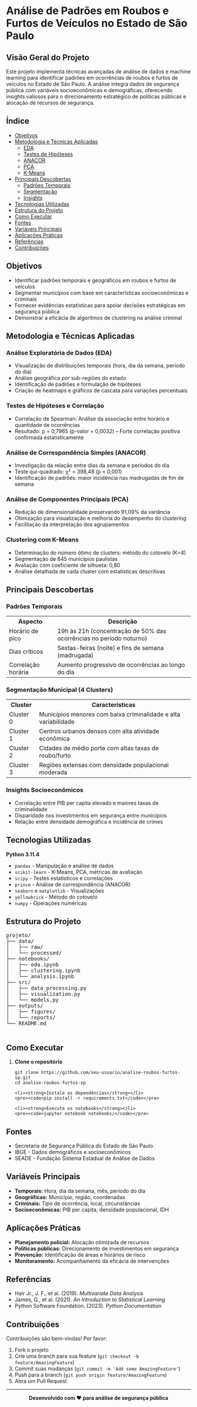 # Análise de Padrões em Roubos e Furtos de Veículos no Estado de São Paulo

<div id="visao-geral">
  <h2>Visão Geral do Projeto</h2>
  <p>Este projeto implementa técnicas avançadas de análise de dados e machine learning para identificar padrões em ocorrências de roubos e furtos de veículos no Estado de São Paulo. A análise integra dados de segurança pública com variáveis socioeconômicas e demográficas, oferecendo insights valiosos para o direcionamento estratégico de políticas públicas e alocação de recursos de segurança.</p>
</div>

<h2>Índice</h2>
<ul>
  <li><a href="#objetivos">Objetivos</a></li>
  <li><a href="#metodologia">Metodologia e Técnicas Aplicadas</a>
    <ul>
      <li><a href="#eda">EDA</a></li>
      <li><a href="#testes-hipoteses">Testes de Hipóteses</a></li>
      <li><a href="#anacor">ANACOR</a></li>
      <li><a href="#pca">PCA</a></li>
      <li><a href="#kmeans">K-Means</a></li>
    </ul>
  </li>
  <li><a href="#descobertas">Principais Descobertas</a>
    <ul>
      <li><a href="#temporais">Padrões Temporais</a></li>
      <li><a href="#segmentation">Segmentação</a></li>
      <li><a href="#insights-socioeconomicos">Insights</a></li>
    </ul>
  </li>
  <li><a href="#tecnologias">Tecnologias Utilizadas</a></li>
  <li><a href="#estrutura">Estrutura do Projeto</a></li>
  <li><a href="#como-executar">Como Executar</a></li>
  <li><a href="#fontes">Fontes</a></li>
  <li><a href="#variaveis">Variáveis Principais</a></li>
  <li><a href="#aplicacoes">Aplicações Práticas</a></li>
  <li><a href="#referencias">Referências</a></li>
  <li><a href="#contribuicoes">Contribuições</a></li>
</ul>

<div id="objetivos">
  <h2>Objetivos</h2>
  <ul>
    <li>Identificar padrões temporais e geográficos em roubos e furtos de veículos</li>
    <li>Segmentar municípios com base em características socioeconômicas e criminais</li>
    <li>Fornecer evidências estatísticas para apoiar decisões estratégicas em segurança pública</li>
    <li>Demonstrar a eficácia de algoritmos de clustering na análise criminal</li>
  </ul>
</div>

<div id="metodologia">
  <h2>Metodologia e Técnicas Aplicadas</h2>

  <div id="eda">
    <h3>Análise Exploratória de Dados (EDA)</h3>
    <ul>
      <li>Visualização de distribuições temporais (hora, dia da semana, período do dia)</li>
      <li>Análise geográfica por sub-regiões do estado</li>
      <li>Identificação de padrões e formulação de hipóteses</li>
      <li>Criação de heatmaps e gráficos de cascata para variações percentuais</li>
    </ul>
  </div>

  <div id="testes-hipoteses">
    <h3>Testes de Hipóteses e Correlação</h3>
    <ul>
      <li>Correlação de Spearman: Análise da associação entre horário e quantidade de ocorrências</li>
      <li>Resultado: ρ = 0,7965 (p-valor = 0,0032) – Forte correlação positiva confirmada estatisticamente</li>
    </ul>
  </div>

  <div id="anacor">
    <h3>Análise de Correspondência Simples (ANACOR)</h3>
    <ul>
      <li>Investigação da relação entre dias da semana e períodos do dia</li>
      <li>Teste qui-quadrado: χ² = 398,48 (p &lt; 0,001)</li>
      <li>Identificação de padrões: maior incidência nas madrugadas de fim de semana</li>
    </ul>
  </div>

  <div id="pca">
    <h3>Análise de Componentes Principais (PCA)</h3>
    <ul>
      <li>Redução de dimensionalidade preservando 91,09% da variância</li>
      <li>Otimização para visualização e melhoria do desempenho do clustering</li>
      <li>Facilitação da interpretação dos agrupamentos</li>
    </ul>
  </div>

  <div id="kmeans">
    <h3>Clustering com K-Means</h3>
    <ul>
      <li>Determinação do número ótimo de clusters: método do cotovelo (K=4)</li>
      <li>Segmentação de 645 municípios paulistas</li>
      <li>Avaliação com coeficiente de silhueta: 0,80</li>
      <li>Análise detalhada de cada cluster com estatísticas descritivas</li>
    </ul>
  </div>
</div>

<div id="descobertas">
  <h2>Principais Descobertas</h2>

  <div id="temporais">
    <h3>Padrões Temporais</h3>
    <table>
      <tr><th>Aspecto</th><th>Descrição</th></tr>
      <tr><td>Horário de pico</td><td>19h às 21h (concentração de 50% das ocorrências no período noturno)</td></tr>
      <tr><td>Dias críticos</td><td>Sextas-feiras (noite) e fins de semana (madrugada)</td></tr>
      <tr><td>Correlação horária</td><td>Aumento progressivo de ocorrências ao longo do dia</td></tr>
    </table>
  </div>

  <div id="segmentation">
    <h3>Segmentação Municipal (4 Clusters)</h3>
    <table>
      <tr><th>Cluster</th><th>Características</th></tr>
      <tr><td>Cluster 0</td><td>Municípios menores com baixa criminalidade e alta variabilidade</td></tr>
      <tr><td>Cluster 1</td><td>Centros urbanos densos com alta atividade econômica</td></tr>
      <tr><td>Cluster 2</td><td>Cidades de médio porte com altas taxas de roubo/furto</td></tr>
      <tr><td>Cluster 3</td><td>Regiões extensas com densidade populacional moderada</td></tr>
    </table>
  </div>

  <div id="insights-socioeconomicos">
    <h3>Insights Socioeconômicos</h3>
    <ul>
      <li>Correlação entre PIB per capita elevado e maiores taxas de criminalidade</li>
      <li>Disparidade nos investimentos em segurança entre municípios</li>
      <li>Relação entre densidade demográfica e incidência de crimes</li>
    </ul>
  </div>
</div>

<div id="tecnologias">
  <h2>Tecnologias Utilizadas</h2>
  <p><strong>Python 3.11.4</strong></p>
  <ul>
    <li><code>pandas</code> - Manipulação e análise de dados</li>
    <li><code>scikit-learn</code> - K-Means, PCA, métricas de avaliação</li>
    <li><code>scipy</code> - Testes estatísticos e correlações</li>
    <li><code>prince</code> - Análise de correspondência (ANACOR)</li>
    <li><code>seaborn</code> e <code>matplotlib</code> - Visualizações</li>
    <li><code>yellowbrick</code> - Método do cotovelo</li>
    <li><code>numpy</code> - Operações numéricas</li>
  </ul>
</div>

<div id="estrutura">
  <h2>Estrutura do Projeto</h2>
  <pre>
projeto/
├── data/
│   ├── raw/
│   └── processed/
├── notebooks/
│   ├── eda.ipynb
│   ├── clustering.ipynb
│   └── analysis.ipynb
├── src/
│   ├── data_processing.py
│   ├── visualization.py
│   └── models.py
├── outputs/
│   ├── figures/
│   └── reports/
└── README.md
  </pre>
</div>

<div id="como-executar">
  <h2>Como Executar</h2>
  <ol>
    <li><strong>Clone o repositório</strong></li>
    <pre><code>git clone https://github.com/seu-usuario/analise-roubos-furtos-sp.git
cd analise-roubos-furtos-sp</code></pre>
    
    <li><strong>Instale as dependências</strong></li>
    <pre><code>pip install -r requirements.txt</code></pre>
    
    <li><strong>Execute os notebooks</strong></li>
    <pre><code>jupyter notebook notebooks/</code></pre>
  </ol>
</div>

<div id="fontes">
  <h2>Fontes</h2>
  <ul>
    <li>Secretaria de Segurança Pública do Estado de São Paulo</li>
    <li>IBGE - Dados demográficos e socioeconômicos</li>
    <li>SEADE - Fundação Sistema Estadual de Análise de Dados</li>
  </ul>
</div>

<div id="variaveis">
  <h2>Variáveis Principais</h2>
  <ul>
    <li><strong>Temporais:</strong> Hora, dia da semana, mês, período do dia</li>
    <li><strong>Geográficas:</strong> Município, região, coordenadas</li>
    <li><strong>Criminais:</strong> Tipo de ocorrência, local, circunstâncias</li>
    <li><strong>Socioeconômicas:</strong> PIB per capita, densidade populacional, IDH</li>
  </ul>
</div>

<div id="aplicacoes">
  <h2>Aplicações Práticas</h2>
  <ul>
    <li><strong>Planejamento policial:</strong> Alocação otimizada de recursos</li>
    <li><strong>Políticas públicas:</strong> Direcionamento de investimentos em segurança</li>
    <li><strong>Prevenção:</strong> Identificação de áreas e horários de risco</li>
    <li><strong>Monitoramento:</strong> Acompanhamento da eficácia de intervenções</li>
  </ul>
</div>

<div id="referencias">
  <h2>Referências</h2>
  <ul>
    <li>Hair Jr., J. F., et al. (2019). <em>Multivariate Data Analysis</em></li>
    <li>James, G., et al. (2021). <em>An Introduction to Statistical Learning</em></li>
    <li>Python Software Foundation. (2023). <em>Python Documentation</em></li>
  </ul>
</div>

<div id="contribuicoes">
  <h2>Contribuições</h2>
  <p>Contribuições são bem-vindas! Por favor:</p>
  <ol>
    <li>Fork o projeto</li>
    <li>Crie uma branch para sua feature (<code>git checkout -b feature/AmazingFeature</code>)</li>
    <li>Commit suas mudanças (<code>git commit -m 'Add some AmazingFeature'</code>)</li>
    <li>Push para a branch (<code>git push origin feature/AmazingFeature</code>)</li>
    <li>Abra um Pull Request</li>
  </ol>
</div>

---
<p align="center"><strong>Desenvolvido com ❤️ para análise de segurança pública</strong></p>
